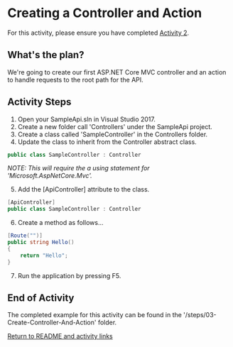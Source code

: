 # Creating a Controller and Action

For this activity, please ensure you have completed [Activity 2](02-CreateEmptyWebProject.md).

## What's the plan?

We're going to create our first ASP.NET Core MVC controller and an action to handle requests to the root path for the API.

## Activity Steps

1. Open your SampleApi.sln in Visual Studio 2017.
1. Create a new folder call 'Controllers' under the SampleApi project.
1. Create a class called 'SampleController' in the Controllers folder.
1. Update the class to inherit from the Controller abstract class.

``` csharp
public class SampleController : Controller
```

*NOTE: This will require the a using statement for 'Microsoft.AspNetCore.Mvc'.*

5. Add the  [ApiController] attribute to the class.

``` csharp
[ApiController]
public class SampleController : Controller
```

6. Create a method as follows...

``` csharp
[Route("")]
public string Hello()
{
    return "Hello";
}
```

7. Run the application by pressing F5.

## End of Activity

The completed example for this activity can be found in the '/steps/03-Create-Controller-And-Action' folder.

[Return to README and activity links](../README.md)